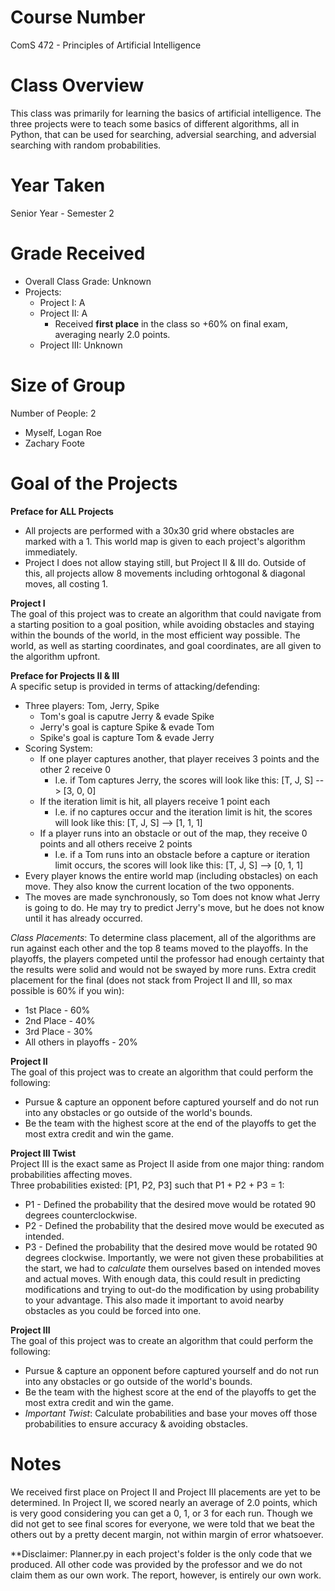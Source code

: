 # Course Number
ComS 472 - Principles of Artificial Intelligence

# Class Overview
This class was primarily for learning the basics of artificial intelligence. The three projects were to teach some basics of different algorithms, all in Python, that can be used for searching, adversial searching, and adversial searching with random probabilities.

# Year Taken
Senior Year - Semester 2

# Grade Received
* Overall Class Grade: Unknown
* Projects:
  * Project I: A
  * Project II: A
      * Received **first place** in the class so +60% on final exam, averaging nearly 2.0 points.
  * Project III: Unknown

# Size of Group
Number of People: 2
* Myself, Logan Roe
* Zachary Foote

# Goal of the Projects
**Preface for ALL Projects**
* All projects are performed with a 30x30 grid where obstacles are marked with a 1. This world map is given to each project's algorithm immediately.
* Project I does not allow staying still, but Project II & III do. Outside of this, all projects allow 8 movements including orhtogonal & diagonal moves, all costing 1.

**Project I**  
The goal of this project was to create an algorithm that could navigate from a starting position to a goal position, while avoiding obstacles and staying within the bounds of the world, in the most efficient way possible. The world, as well as starting coordinates, and goal coordinates, are all given to the algorithm upfront. 

**Preface for Projects II & III**  
A specific setup is provided in terms of attacking/defending:
* Three players: Tom, Jerry, Spike
  * Tom's goal is caputre Jerry & evade Spike
  * Jerry's goal is capture Spike & evade Tom
  * Spike's goal is capture Tom & evade Jerry
* Scoring System:
  * If one player captures another, that player receives 3 points and the other 2 receive 0
      * I.e. if Tom captures Jerry, the scores will look like this: [T, J, S] --> [3, 0, 0]
  * If the iteration limit is hit, all players receive 1 point each
      * I.e. if no captures occur and the iteration limit is hit, the scores will look like this: [T, J, S] --> [1, 1, 1]
  * If a player runs into an obstacle or out of the map, they receive 0 points and all others receive 2 points
      * I.e. if a Tom runs into an obstacle before a capture or iteration limit occurs, the scores will look like this: [T, J, S] --> [0, 1, 1]
* Every player knows the entire world map (including obstacles) on each move. They also know the current location of the two opponents.
* The moves are made synchronously, so Tom does not know what Jerry is going to do. He may try to predict Jerry's move, but he does not know until it has already occurred.

_Class Placements_:
To determine class placement, all of the algorithms are run against each other and the top 8 teams moved to the playoffs. In the playoffs, the players competed until the professor had enough certainty that the results were solid and would not be swayed by more runs.
Extra credit placement for the final (does not stack from Project II and III, so max possible is 60% if you win):
* 1st Place - 60%
* 2nd Place - 40%
* 3rd Place - 30%
* All others in playoffs - 20%

**Project II**  
The goal of this project was to create an algorithm that could perform the following:
* Pursue & capture an opponent before captured yourself and do not run into any obstacles or go outside of the world's bounds.
* Be the team with the highest score at the end of the playoffs to get the most extra credit and win the game.

**Project III Twist**  
Project III is the exact same as Project II aside from one major thing: random probabilities affecting moves.  
Three probabilities existed: [P1, P2, P3] such that P1 + P2 + P3 = 1:
* P1 - Defined the probability that the desired move would be rotated 90 degrees counterclockwise.
* P2 - Defined the probability that the desired move would be executed as intended.
* P3 - Defined the probability that the desired move would be rotated 90 degrees clockwise.
Importantly, we were not given these probabilities at the start, we had to _calculate_ them ourselves based on intended moves and actual moves. With enough data, this could result in predicting modifications and trying to out-do the modification by using probability to your advantage. This also made it important to avoid nearby obstacles as you could be forced into one.

**Project III**  
The goal of this project was to create an algorithm that could perform the following:
* Pursue & capture an opponent before captured yourself and do not run into any obstacles or go outside of the world's bounds.
* Be the team with the highest score at the end of the playoffs to get the most extra credit and win the game.
* _Important Twist_: Calculate probabilities and base your moves off those probabilities to ensure accuracy & avoiding obstacles.

# Notes
We received first place on Project II and Project III placements are yet to be determined. In Project II, we scored nearly an average of 2.0 points, which is very good considering you can get a 0, 1, or 3 for each run. Though we did not get to see final scores for everyone, we were told that we beat the others out by a pretty decent margin, not within margin of error whatsoever.

**Disclaimer: Planner.py in each project's folder is the only code that we produced. All other code was provided by the professor and we do not claim them as our own work. The report, however, is entirely our own work.
